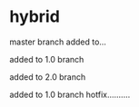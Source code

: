 # hybrid

master branch added to...



added to 1.0 branch 

added to 2.0 branch




added to 1.0 branch hotfix..........

